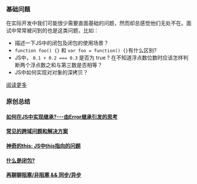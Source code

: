 ### 基础问题

在实际开发中我们可能很少需要直面基础的问题，然而却总感觉他们无处不在。面试中常常被问到的也是这类问题，比如：
  
- 描述一下JS中的闭包及闭包的使用场景？
- `function foo() {}` 和 `var foo = function() {}`有什么区别?
- JS中， `0.1 + 0.2 === 0.3` 是否为 true ? 在不知道浮点数位数时应该怎样判断两个浮点数之和与第三数是否相等？ 
- JS中如何实现对对象的深拷贝？

[阅读更多](basic/index.md)

### 原创总结

#### [如何在JS中实现继承?---由Error继承引发的思考](inherit/index.md)

#### [常见的跨域问题和解决方案](cors/index.md)
  
#### [神奇的this: JS中this指向的问题](this/index.md)

#### [什么是闭包?](closure/index.md)

#### [再聊聊阻塞/非阻塞 && 同步/异步](async-and-nonblock/index.md)
